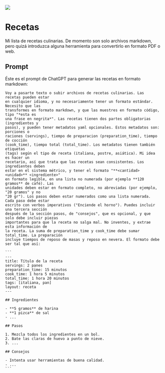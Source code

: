 [![](https://github.com/wikiti/recetas/actions/workflows/deploy-site.yml/badge.svg)](https://github.com/wikiti/recetas/actions/workflows/deploy-site.yml)

# Recetas

Mi lista de recetas culinarias. De momento son solo archivos markdown, pero quizá introduzca alguna herramienta para
convertirlo en formato PDF o web.

## Prompt

Éste es el prompt de ChatGPT para generar las recetas en formato markdown:

````
Voy a pasarte texto o subir archivos de recetas culinarias. Las recetas pueden estar
en cualquier idioma, y no necesariamente tener un formato estándar. Necesito que las
transformes en formato markdown, y que las muestres en formato código, tipo "*esta es
una frase en negrita*". Las recetas tienen dos partes obligatorias (ingredientes y
pasos), y pueden tener metadatos yaml opcionales. Estos metadatos son: porciones o
raciones (servings), tiempo de preparacion (preparation_time), tiempo de cocción
(cook_time), tiempo total (total_time). Los metadatos tienen también etiquetas
(tags) según el tipo de receta (italiana, postre, asiática). Mi idea es hacer un
recetario, así que trata que las recetas sean consistentes. Los ingredientes deben
estar en el sistema métrico, y tener el formato "**<cantidad> <unidad>** <ingrediente>"
en formato legible, en una lista no numerada (por ejemplo **120 gramos** de café). Las
unidades deben estar en formato completo, no abreviadas (por ejemplo, "20 gramos" y no
"20 gr"). Los pasos deben estar numerados como una lista numerada. Cada paso debe estar
escrito con verbos imperativos ("Enciende el horno"). Puedes incluir una tercera sección
después de la sección pasos, de "consejos", que es opcional, y que solo debe incluir piezas
importantes para que la receta no salga mal. No inventes, y extrae esta información de
la receta. La suma de preparation_time y cook_time debe sumar total_time. La preparación
incluye tiempos de reposo de masas y reposo en nevera. El formato debe ser tal que así:

```
---
title: Título de la receta
servings: 2 panes
preparation_time: 15 minutos
cook_time: 1 hora 5 minutos
total_time: 1 hora 20 minutos
tags: [italiana, pan]
layout: receta
---

## Ingredientes

- **5 gramos** de harina
- **1 pizca** de sal
- ...

## Pasos

1. Mezcla todos los ingredientes en un bol.
2. Bate las claras de huevo a punto de nieve.
3. ...

## Consejos

- Intenta usar herramientas de buena calidad.
- ...
```
````

